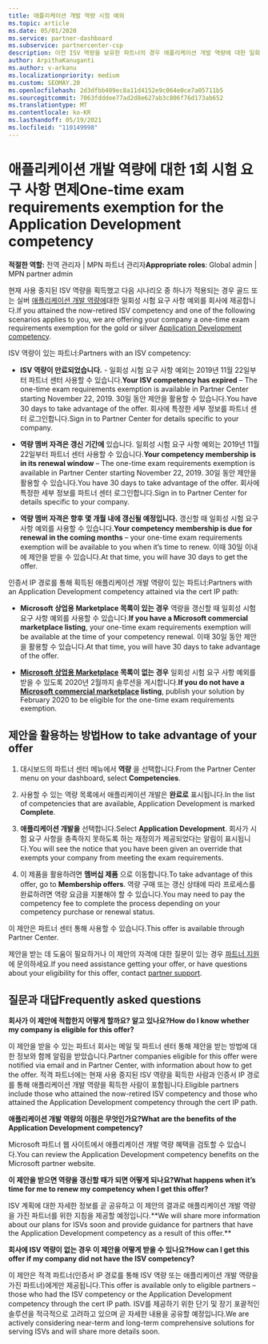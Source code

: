 ```yaml
---
title: 애플리케이션 개발 역량 시험 예외
ms.topic: article
ms.date: 05/01/2020
ms.service: partner-dashboard
ms.subservice: partnercenter-csp
description: 이전 ISV 역량을 보유한 파트너의 경우 애플리케이션 개발 역량에 대한 일회성 시험 요구 사항 예외를 얻는 방법을 알아봅니다.
author: ArpithaKanuganti
ms.author: v-arkanu
ms.localizationpriority: medium
ms.custom: SEOMAY.20
ms.openlocfilehash: 2d3dfbb409ec8a11d4152e9c064e0ce7a05711b5
ms.sourcegitcommit: 7063fdddee77ad2d8e627ab3c806f76d173ab652
ms.translationtype: MT
ms.contentlocale: ko-KR
ms.lasthandoff: 05/19/2021
ms.locfileid: "110149998"
---
```

# <a name="one-time-exam-requirements-exemption-for-the-application-development-competency"></a><span data-ttu-id="b65ef-103">애플리케이션 개발 역량에 대한 1회 시험 요구 사항 면제</span><span class="sxs-lookup"><span data-stu-id="b65ef-103">One-time exam requirements exemption for the Application Development competency</span></span>

<span data-ttu-id="b65ef-104">**적절한 역할:** 전역 관리자 | MPN 파트너 관리자</span><span class="sxs-lookup"><span data-stu-id="b65ef-104">**Appropriate roles**: Global admin | MPN partner admin</span></span>

<span data-ttu-id="b65ef-105">현재 사용 중지된 ISV 역량을 획득했고 다음 시나리오 중 하나가 적용되는 경우 골드 또는 실버 [애플리케이션 개발 역량에](https://partner.microsoft.com/membership/application-development-competency)대한 일회성 시험 요구 사항 예외를 회사에 제공합니다.</span><span class="sxs-lookup"><span data-stu-id="b65ef-105">If you attained the now-retired ISV competency and one of the following scenarios applies to you, we are offering your company a one-time exam requirements exemption for the gold or silver [Application Development competency](https://partner.microsoft.com/membership/application-development-competency).</span></span> 

<span data-ttu-id="b65ef-106">ISV 역량이 있는 파트너:</span><span class="sxs-lookup"><span data-stu-id="b65ef-106">Partners with an ISV competency:</span></span>

- <span data-ttu-id="b65ef-107">**ISV 역량이 만료되었습니다.** - 일회성 시험 요구 사항 예외는 2019년 11월 22일부터 파트너 센터 사용할 수 있습니다.</span><span class="sxs-lookup"><span data-stu-id="b65ef-107">**Your ISV competency has expired** – The one-time exam requirements exemption is available in Partner Center starting November 22, 2019.</span></span> <span data-ttu-id="b65ef-108">30일 동안 제안을 활용할 수 있습니다.</span><span class="sxs-lookup"><span data-stu-id="b65ef-108">You have 30 days to take advantage of the offer.</span></span> <span data-ttu-id="b65ef-109">회사에 특정한 세부 정보를 파트너 센터 로그인합니다.</span><span class="sxs-lookup"><span data-stu-id="b65ef-109">Sign in to Partner Center for details specific to your company.</span></span>

- <span data-ttu-id="b65ef-110">**역량 멤버 자격은 갱신 기간에** 있습니다. 일회성 시험 요구 사항 예외는 2019년 11월 22일부터 파트너 센터 사용할 수 있습니다.</span><span class="sxs-lookup"><span data-stu-id="b65ef-110">**Your competency membership is in its renewal window** – The one-time exam requirements exemption is available in Partner Center starting November 22, 2019.</span></span> <span data-ttu-id="b65ef-111">30일 동안 제안을 활용할 수 있습니다.</span><span class="sxs-lookup"><span data-stu-id="b65ef-111">You have 30 days to take advantage of the offer.</span></span> <span data-ttu-id="b65ef-112">회사에 특정한 세부 정보를 파트너 센터 로그인합니다.</span><span class="sxs-lookup"><span data-stu-id="b65ef-112">Sign in to Partner Center for details specific to your company.</span></span>

- <span data-ttu-id="b65ef-113">**역량 멤버 자격은 향후 몇 개월 내에 갱신될 예정입니다.** 갱신할 때 일회성 시험 요구 사항 예외를 사용할 수 있습니다.</span><span class="sxs-lookup"><span data-stu-id="b65ef-113">**Your competency membership is due for renewal in the coming months** – your one-time exam requirements exemption will be available to you when it’s time to renew.</span></span> <span data-ttu-id="b65ef-114">이때 30일 이내에 제안을 받을 수 있습니다.</span><span class="sxs-lookup"><span data-stu-id="b65ef-114">At that time, you will have 30 days to get the offer.</span></span>

<span data-ttu-id="b65ef-115">인증서 IP 경로를 통해 획득된 애플리케이션 개발 역량이 있는 파트너:</span><span class="sxs-lookup"><span data-stu-id="b65ef-115">Partners with an Application Development competency attained via the cert IP path:</span></span>

- <span data-ttu-id="b65ef-116">**Microsoft 상업용 Marketplace 목록이 있는 경우** 역량을 갱신할 때 일회성 시험 요구 사항 예외를 사용할 수 있습니다.</span><span class="sxs-lookup"><span data-stu-id="b65ef-116">**If you have a Microsoft commercial marketplace listing**, your one-time exam requirements exemption will be available at the time of your competency renewal.</span></span> <span data-ttu-id="b65ef-117">이때 30일 동안 제안을 활용할 수 있습니다.</span><span class="sxs-lookup"><span data-stu-id="b65ef-117">At that time, you will have 30 days to take advantage of the offer.</span></span>

- <span data-ttu-id="b65ef-118">**[Microsoft 상업용 Marketplace](https://azure.microsoft.com/overview/commercial-marketplace/) 목록이 없는 경우** 일회성 시험 요구 사항 예외를 받을 수 있도록 2020년 2월까지 솔루션을 게시합니다.</span><span class="sxs-lookup"><span data-stu-id="b65ef-118">**If you do not have a [Microsoft commercial marketplace](https://azure.microsoft.com/overview/commercial-marketplace/) listing**, publish your solution by February 2020 to be eligible for the one-time exam requirements exemption.</span></span>

## <a name="how-to-take-advantage-of-your-offer"></a><span data-ttu-id="b65ef-119">제안을 활용하는 방법</span><span class="sxs-lookup"><span data-stu-id="b65ef-119">How to take advantage of your offer</span></span>

1. <span data-ttu-id="b65ef-120">대시보드의 파트너 센터 메뉴에서 **역량** 을 선택합니다.</span><span class="sxs-lookup"><span data-stu-id="b65ef-120">From the Partner Center menu on your dashboard, select **Competencies**.</span></span>
2. <span data-ttu-id="b65ef-121">사용할 수 있는 역량 목록에서 애플리케이션 개발은 **완료로** 표시됩니다.</span><span class="sxs-lookup"><span data-stu-id="b65ef-121">In the list of competencies that are available, Application Development is marked **Complete**.</span></span>

3. <span data-ttu-id="b65ef-122">**애플리케이션 개발을** 선택합니다.</span><span class="sxs-lookup"><span data-stu-id="b65ef-122">Select **Application Development**.</span></span> <span data-ttu-id="b65ef-123">회사가 시험 요구 사항을 충족하지 못하도록 하는 재정의가 제공되었다는 알림이 표시됩니다.</span><span class="sxs-lookup"><span data-stu-id="b65ef-123">You will see the notice that you have been given an override that exempts your company from meeting the exam requirements.</span></span> 

4. <span data-ttu-id="b65ef-124">이 제품을 활용하려면 **멤버십 제품** 으로 이동합니다.</span><span class="sxs-lookup"><span data-stu-id="b65ef-124">To take advantage of this offer, go to **Membership offers**.</span></span> <span data-ttu-id="b65ef-125">역량 구매 또는 갱신 상태에 따라 프로세스를 완료하려면 역량 요금을 지불해야 할 수 있습니다.</span><span class="sxs-lookup"><span data-stu-id="b65ef-125">You may need to pay the competency fee to complete the process depending on your competency purchase or renewal status.</span></span> 

<span data-ttu-id="b65ef-126">이 제안은 파트너 센터 통해 사용할 수 있습니다.</span><span class="sxs-lookup"><span data-stu-id="b65ef-126">This offer is available through Partner Center.</span></span>

<span data-ttu-id="b65ef-127">제안을 받는 데 도움이 필요하거나 이 제안의 자격에 대한 질문이 있는 경우 [파트너 지원](https://partner.microsoft.com/Support)에 문의하세요.</span><span class="sxs-lookup"><span data-stu-id="b65ef-127">If you need assistance getting your offer, or have questions about your eligibility for this offer, contact [partner support](https://partner.microsoft.com/Support).</span></span> 

## <a name="frequently-asked-questions"></a><span data-ttu-id="b65ef-128">질문과 대답</span><span class="sxs-lookup"><span data-stu-id="b65ef-128">Frequently asked questions</span></span>

<span data-ttu-id="b65ef-129">**회사가 이 제안에 적합한지 어떻게 할까요? 알고 있나요?**</span><span class="sxs-lookup"><span data-stu-id="b65ef-129">**How do I know whether my company is eligible for this offer?**</span></span>

<span data-ttu-id="b65ef-130">이 제안을 받을 수 있는 파트너 회사는 메일 및 파트너 센터 통해 제안을 받는 방법에 대한 정보와 함께 알림을 받았습니다.</span><span class="sxs-lookup"><span data-stu-id="b65ef-130">Partner companies eligible for this offer were notified via email and in Partner Center, with information about how to get the offer.</span></span> <span data-ttu-id="b65ef-131">적격 파트너에는 현재 사용 중지된 ISV 역량을 획득한 사람과 인증서 IP 경로를 통해 애플리케이션 개발 역량을 획득한 사람이 포함됩니다.</span><span class="sxs-lookup"><span data-stu-id="b65ef-131">Eligible partners include those who attained the now-retired ISV competency and those who attained the Application Development competency through the cert IP path.</span></span> 

<span data-ttu-id="b65ef-132">**애플리케이션 개발 역량의 이점은 무엇인가요?**</span><span class="sxs-lookup"><span data-stu-id="b65ef-132">**What are the benefits of the Application Development competency?**</span></span>

<span data-ttu-id="b65ef-133">Microsoft 파트너 웹 사이트에서 애플리케이션 개발 역량 혜택을 검토할 수 있습니다.</span><span class="sxs-lookup"><span data-stu-id="b65ef-133">You can review the Application Development competency benefits on the Microsoft partner website.</span></span> 

<span data-ttu-id="b65ef-134">**이 제안을 받으면 역량을 갱신할 때가 되면 어떻게 되나요?**</span><span class="sxs-lookup"><span data-stu-id="b65ef-134">**What happens when it’s time for me to renew my competency when I get this offer?**</span></span> 

<span data-ttu-id="b65ef-135">ISV 계획에 대한 자세한 정보를 곧 공유하고 이 제안의 결과로 애플리케이션 개발 역량을 가진 파트너를 위한 지침을 제공할 예정입니다.\*\*</span><span class="sxs-lookup"><span data-stu-id="b65ef-135">We will share more information about our plans for ISVs soon and provide guidance for partners that have the Application Development competency as a result of this offer.\*\*</span></span>  

<span data-ttu-id="b65ef-136">**회사에 ISV 역량이 없는 경우 이 제안을 어떻게 받을 수 있나요?**</span><span class="sxs-lookup"><span data-stu-id="b65ef-136">**How can I get this offer if my company did not have the ISV competency?**</span></span>

<span data-ttu-id="b65ef-137">이 제안은 적격 파트너(인증서 IP 경로를 통해 ISV 역량 또는 애플리케이션 개발 역량을 가진 파트너)에게만 제공됩니다.</span><span class="sxs-lookup"><span data-stu-id="b65ef-137">This offer is available only to eligible partners – those who had the ISV competency or the Application Development competency through the cert IP path.</span></span> <span data-ttu-id="b65ef-138">ISV를 제공하기 위한 단기 및 장기 포괄적인 솔루션을 적극적으로 고려하고 있으며 곧 자세한 내용을 공유할 예정입니다.</span><span class="sxs-lookup"><span data-stu-id="b65ef-138">We are actively considering near-term and long-term comprehensive solutions for serving ISVs and will share more details soon.</span></span> 


